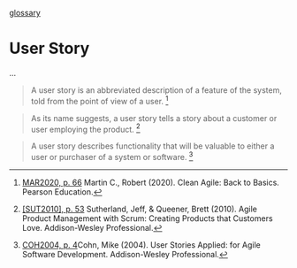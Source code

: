[glossary](glossary.md)

# User Story

...  


> A user story is an abbreviated description of a feature of the system, told from the point of view of a user. [^1]  

> As its name suggests, a user story tells a story about a customer or user employing the product. [^2]  

> A user story describes functionality that will be valuable to either a user or purchaser of a system or software. [^3]  


[^1]: [MAR2020, p. 66](../references/books/Clean-Agile-Back-to-Basics.html) Martin C., Robert (2020). Clean Agile: Back to Basics. Pearson Education.  

[^2]: [[SUT2010], p. 53](../references/books/Agile-Product-Management-with-Scrum-Creating-Products-that-Customers-Love.md) Sutherland, Jeff, & Queener, Brett (2010). Agile Product Management with Scrum: Creating Products that Customers Love. Addison-Wesley Professional.

[^3]: [COH2004, p. 4](../references/books/User-Stories-Applied-for-Agile-Software-Development.html)Cohn, Mike (2004). User Stories Applied: for Agile Software Development. Addison-Wesley Professional.  
